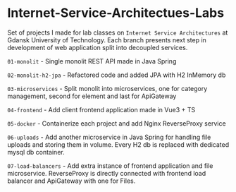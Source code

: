 # Internet-Service-Architectues-Labs

Set of projects I made for lab classes on `Internet Service Architectures` at Gdansk University of Technology. 
Each branch presents next step in development of web application split into decoupled services.

`01-monolit` - Single monolit REST API made in Java Spring

`02-monolit-h2-jpa` - Refactored code and added JPA with H2 InMemory db

`03-microservices` - Split monolit into microservices, one for category management, second for element and last for ApiGateway

`04-frontend` - Add client frontend application made in Vue3 + TS

`05-docker` - Containerize each project and add Nginx ReverseProxy service

`06-uploads` - Add another microservice in Java Spring for handling file uploads and storing them in volume. Every H2 db is replaced with dedicated mysql db container.

`07-load-balancers` - Add extra instance of frontend application and file microservice. ReverseProxy is directly connected with frontend load balancer and ApiGateway with one for Files.

